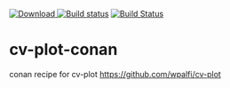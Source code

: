  [ ![Download](https://api.bintray.com/packages/wpalfi/conan/CvPlot%3Awpalfi/images/download.svg) ](https://bintray.com/wpalfi/conan/CvPlot%3Awpalfi/_latestVersion)
[![Build status](https://ci.appveyor.com/api/projects/status/5c5md79v2b5o0g8o/branch/master?svg=true)](https://ci.appveyor.com/project/WernerPalfinger/cv-plot-conan/branch/master)
[![Build Status](https://travis-ci.org/wpalfi/cv-plot-conan.svg?branch=master)](https://travis-ci.org/wpalfi/cv-plot-conan)

# cv-plot-conan
conan recipe for cv-plot https://github.com/wpalfi/cv-plot


